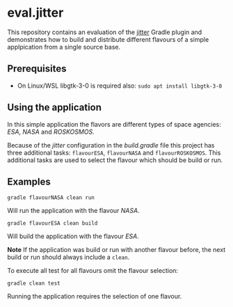 # eval.jitter

This repository contains an evaluation of the [jitter](https://github.com/mictaege/jitter-plugin) Gradle plugin and demonstrates how to build and distribute different flavours of a simple applpication from a single source base.

## Prerequisites

- On Linux/WSL libgtk-3-0 is required also: `sudo apt install libgtk-3-0`

## Using the application

In this simple application the flavors are different types of space agencies: _ESA_, _NASA_ and _ROSKOSMOS_.

Because of the _jitter_ configuration in the _build.gradle_ file this project has three additional tasks: ```flavourESA```, ```flavourNASA``` and ```flavourROSKOSMOS```. This additional tasks are used to select the flavour which should be build or run.

## Examples

```Shell
gradle flavourNASA clean run
```

Will run the application with the flavour _NASA_.

```Shell
gradle flavourESA clean build
```

Will build the application with the flavour _ESA_.

**Note** If the application was build or run with another flavour before, the next build or run should always include a ```clean```.

To execute all test for all flavours omit the flavour selection:

```Shell
gradle clean test
```

Running the application requires the selection of one flavour.